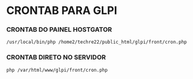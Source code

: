 # CRONTAB PARA GLPI

### CRONTAB DO PAINEL HOSTGATOR ###

```quote
/usr/local/bin/php /home2/techre22/public_html/glpi/front/cron.php
```

### CRONTAB DIRETO NO SERVIDOR
```quote
php /var/html/www/glpi/front/cron.php
```

